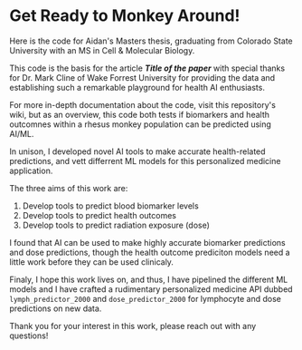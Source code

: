 # Get Ready to Monkey Around!
Here is the code for Aidan's Masters thesis, graduating from Colorado State University with an MS in Cell & Molecular Biology.

This code is the basis for the article ***Title of the paper*** with special thanks for Dr. Mark Cline of Wake Forrest University
for providing the data and establishing such a remarkable playground for health AI enthusiasts.

For more in-depth documentation about the code, visit this repository's wiki, but as an overview, 
this code both tests if biomarkers and health outcomnes within a rhesus monkey population can be predicted using AI/ML.

In unison, I developed novel AI tools to make accurate health-related predictions, and vett differrent ML models 
for this personalized medicine application.

The three aims of this work are:
1. Develop tools to predict blood biomarker levels
2. Develop tools to predict health outcomes
3. Develop tools to predict radiation exposure (dose)

I found that AI can be used to make highly accurate biomarker predictions and dose predictions, 
though the health outcome prediciton models need a little work before they can be used clinicaly. 

Finaly, I hope this work lives on, and thus, I have pipelined the different ML models and 
I have crafted a rudimentary personalized medicine API dubbed `lymph_predictor_2000` and `dose_predictor_2000` 
for lymphocyte and dose predictions on new data.

Thank you for your interest in this work, please reach out with any questions!
